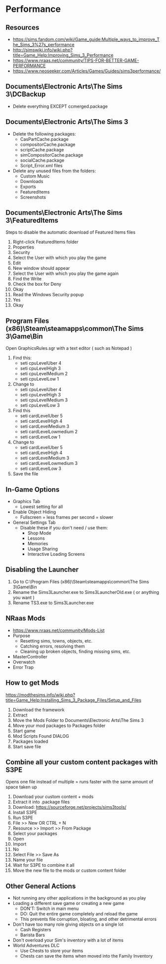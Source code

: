 # Performance

## Resources

+ <https://sims.fandom.com/wiki/Game_guide:Multiple_ways_to_improve_The_Sims_3%27s_performance>
+ <http://simswiki.info/wiki.php?title=Game_Help:Improving_Sims_3_Performance>
+ <https://www.nraas.net/community/TIPS-FOR-BETTER-GAME-PERFORMANCE>
+ <https://www.neoseeker.com/Articles/Games/Guides/sims3performance/>

## Documents\Electronic Arts\The Sims 3\DCBackup

+ Delete everything EXCEPT ccmerged.package

## Documents\Electronic Arts\The Sims 3

+ Delete the following packages:
  + CasPartCache.package
  + compositorCache.package
  + scriptCache.package
  + simCompositorCache.package
  + socialCache.package
  + Script_Error.xml files
+ Delete any unused files from the folders:
  + Custom Music
  + Downloads
  + Exports
  + FeaturedItems
  + Screenshots

## Documents\Electronic Arts\The Sims 3\FeaturedItems

Steps to disable the automatic download of Featured Items files

1. Right-click FeaturedItems folder
2. Properties
3. Security
4. Select the User with which you play the game
5. Edit
6. New window should appear
7. Select the User with which you play the game again
8. Find the Write
9. Check the box for Deny
10. Okay
11. Read the Windows Security popup
12. Yes
13. Okay

## Program Files (x86)\Steam\steamapps\common\The Sims 3\Game\Bin

Open GraphicsRules.sgr with a text editor ( such as Notepad )

1. Find this:
   + seti cpuLevelUber  4
   + seti cpuLevelHigh  3
   + seti cpuLevelMedium 2
   + seti cpuLevelLow  1
2. Change to
   + seti cpuLevelUber  4
   + seti cpuLevelHigh  3
   + seti cpuLevelMedium 3
   + seti cpuLevelLow  3
3. Find this
   + seti cardLevelUber  5
   + seti cardLevelHigh    4
   + seti cardLevelMedium 3
   + seti cardLevelLowmedium 2
   + seti cardLevelLow  1
4. Change to
   + seti cardLevelUber   5
   + seti cardLevelHigh   4
   + seti cardLevelMedium 3
   + seti cardLevelLowmedium 3
   + seti cardLevelLow  3
5. Save the file

## In-Game Options

+ Graphics Tab
  + Lowest setting for all
+ Enable Object Hiding
  + Fullscreen = less frames per second = slower
+ General Settings Tab
  + Disable these if you don't need / use them:
    + Shop Mode
    + Lessons
    + Memories
    + Usage Sharing
    + Interactive Loading Screens

## Disabling the Launcher

1. Go to C:\Program Files (x86)\Steam\steamapps\common\The Sims 3\Game\Bin
2. Rename the Sims3Launcher.exe to Sims3LauncherOld.exe ( or anything you want )
3. Rename TS3.exe to Sims3Launcher.exe

## NRaas Mods

+ <https://www.nraas.net/community/Mods-List>
+ Purpose
  + Resetting sims, towns, objects, etc.
  + Catching errors, resolving them
  + Cleaning up broken objects, finding missing sims, etc.
+ MasterController
+ Overwatch
+ Error Trap

## How to get Mods

<https://modthesims.info/wiki.php?title=Game_Help:Installing_Sims_3_Package_Files/Setup_and_Files>

1. Download the framework
2. Extract
3. Move the Mods Folder to Documents\Electronic Arts\The Sims 3
4. Move your mod packages to Packages folder
5. Start game
6. Mod Scripts Found DIALOG
7. Packages loaded
8. Start save file

## Combine all your custom content packages with S3PE

Opens one file instead of multiple = runs faster with the same amount of space taken up

1. Download your custom content + mods
2. Extract it into .package files
3. Download: <https://sourceforge.net/projects/sims3tools/>
4. Install S3PE
5. Run S3PE
6. File >> New  OR CTRL + N
7. Resource >> Import >> From Package
8. Select your packages
9. Open
10. Import
11. No
12. Select File >> Save As
13. Name your file
14. Wait for S3PE to combine it all
15. Move the new file to the mods or custom content folder

## Other General Actions

+ Not running any other applications in the background as you play
+ Loading a different save game or creating a new game
  + DON'T: Switch in main menu
  + DO: Quit the entire game completely and reload the game
  + This prevents file corruption, bloating, and other detrimental errors
+ Don't have too many role giving objects on a single lot
  + Cash Registers
  + Barista Bars
+ Don't overload your Sim's inventory with a lot of items
+ World Adventures DLC
  + Use Chests to store your items
  + Chests can save the items when moved into the Family Inventory
